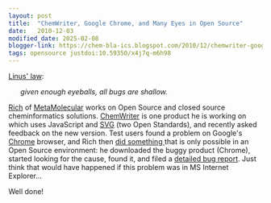 ```yaml
---
layout: post
title:  "ChemWriter, Google Chrome, and Many Eyes in Open Source"
date:   2010-12-03
modified_date: 2025-02-08
blogger-link: https://chem-bla-ics.blogspot.com/2010/12/chemwriter-google-chrome-and-many-eyes.html
tags: opensource justdoi:10.59350/x4j7q-m6h98
---
```


[Linus' law](http://en.wikipedia.org/wiki/Linus'_Law):

<ul><i>given enough eyeballs, all bugs are shallow.</i></ul>

[Rich](http://depth-first.com/) of [MetaMolecular](http://metamolecular.com/) works on Open Source and closed source cheminformatics
solutions. [ChemWriter](http://chemwriter.com/) is one product he is working on which uses JavaScript and [SVG](http://en.wikipedia.org/wiki/SVG)
(two Open Standards), and recently asked feedback on the new version. Test users found a problem on Google's
[Chrome](http://www.google.com/chrome) browser, and Rich then [did something <i class="fa-solid fa-recycle fa-xs"></i>](https://doi.org/10.59350/x4j7q-m6h98)
that is only possible in an Open Source environment: he downloaded the buggy product (Chrome), started looking for the cause, found it, and
filed a [detailed bug report](http://code.google.com/p/chromium/issues/detail?id=65238). Just think that would have happened
if this problem was in MS Internet Explorer...

Well done!
